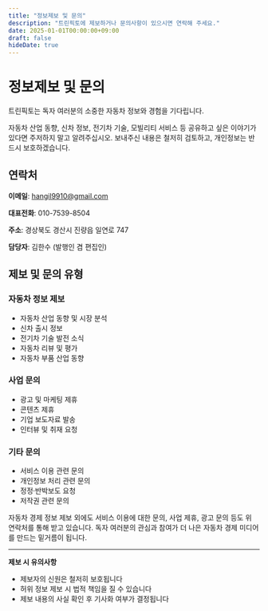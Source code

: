 ```yaml
---
title: "정보제보 및 문의"
description: "트린픽토에 제보하거나 문의사항이 있으시면 연락해 주세요."
date: 2025-01-01T00:00:00+09:00
draft: false
hideDate: true
---
```


# 정보제보 및 문의

트린픽토는 독자 여러분의 소중한 자동차 정보와 경험을 기다립니다.

자동차 산업 동향, 신차 정보, 전기차 기술, 모빌리티 서비스 등 공유하고 싶은 이야기가 있다면 주저하지 말고 알려주십시오. 보내주신 내용은 철저히 검토하고, 개인정보는 반드시 보호하겠습니다.

## 연락처

**이메일**: hangil9910@gmail.com

**대표전화**: 010-7539-8504

**주소**: 경상북도 경산시 진량읍 일연로 747

**담당자**: 김한수 (발행인 겸 편집인)

## 제보 및 문의 유형

### 자동차 정보 제보
- 자동차 산업 동향 및 시장 분석
- 신차 출시 정보
- 전기차 기술 발전 소식
- 자동차 리뷰 및 평가
- 자동차 부품 산업 동향

### 사업 문의
- 광고 및 마케팅 제휴
- 콘텐츠 제휴
- 기업 보도자료 발송
- 인터뷰 및 취재 요청

### 기타 문의
- 서비스 이용 관련 문의
- 개인정보 처리 관련 문의
- 정정·반박보도 요청
- 저작권 관련 문의

자동차 경제 정보 제보 외에도 서비스 이용에 대한 문의, 사업 제휴, 광고 문의 등도 위 연락처를 통해 받고 있습니다. 독자 여러분의 관심과 참여가 더 나은 자동차 경제 미디어를 만드는 밑거름이 됩니다.

---

**제보 시 유의사항**
- 제보자의 신원은 철저히 보호됩니다
- 허위 정보 제보 시 법적 책임을 질 수 있습니다
- 제보 내용의 사실 확인 후 기사화 여부가 결정됩니다
